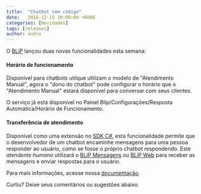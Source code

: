 ```yaml
---
title:  "Chatbot sem código"
date:   2016-12-15 10:00:00 +0000
categories: [Novidades]
tags: [releases]
author: andre
---
```


O [BLiP](https://blip.ai) lançou duas novas funcionalidades esta semana:

#### Horário de funcionamento 
Disponível para chatbots utilque utilizam o modelo de "Atendimento Manual", agora o "dono do chatbot" pode configurar o horário que o "Atendimento Manual" estará disponível para conversar com seus clientes.

O serviço já está disponível no Painel Blip/Configurações/Resposta Automática/Horário de Funcionamento.

#### Transferência de atendimento
Disponível como uma extensão no [SDK C#](https://www.nuget.org/packages/takenet.messaginghub.client), esta funcionalidade permite que o desenvolvedor de um chatbot encaminhe mensagens para uma pessoa responder ao usuário, como se fosse o próprio chatbot respondendo.
Este *atendente humano* utilizará o [BLiP Mensagens](https://play.google.com/store/apps/details?id=net.take.omni)
ou [BLiP Web](https://web.blip.ai/) para receber as mensagens e enviar respostas para o usuário.

Para mais informações, acesse nossa [documentação](http://portal.blip.ai/#/docs/sdks/csharp/attendance).

Curtiu? Deixe seus comentários ou sugestões abaixo.